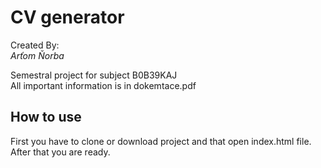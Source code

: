 # CV generator

Created By: <br> 
_Arťom Ňorba_

Semestral project for subject B0B39KAJ <br>
All important information is in dokemtace.pdf

## How to use
First you have to clone or download project and that open index.html file. After that you are ready.
